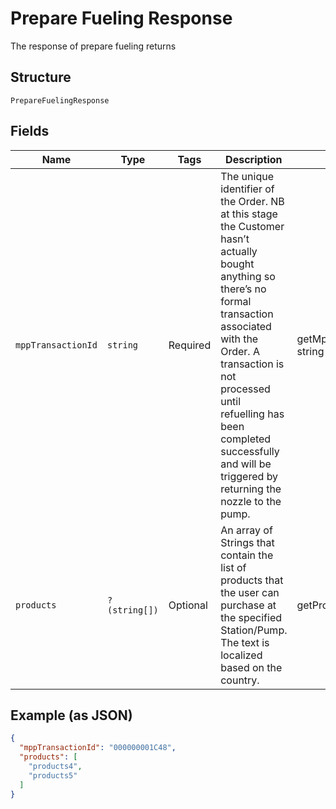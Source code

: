 
# Prepare Fueling Response

The response of prepare fueling returns

## Structure

`PrepareFuelingResponse`

## Fields

| Name | Type | Tags | Description | Getter | Setter |
|  --- | --- | --- | --- | --- | --- |
| `mppTransactionId` | `string` | Required | The unique identifier of the Order. NB at this stage the Customer hasn’t actually bought anything so there’s no formal transaction associated with the Order. A transaction is not processed until refuelling has been completed successfully and will be triggered by returning the nozzle to the pump. | getMppTransactionId(): string | setMppTransactionId(string mppTransactionId): void |
| `products` | `?(string[])` | Optional | An array of Strings that contain the list of products that the user can purchase at the specified Station/Pump. The text is localized based on the country. | getProducts(): ?array | setProducts(?array products): void |

## Example (as JSON)

```json
{
  "mppTransactionId": "000000001C48",
  "products": [
    "products4",
    "products5"
  ]
}
```

